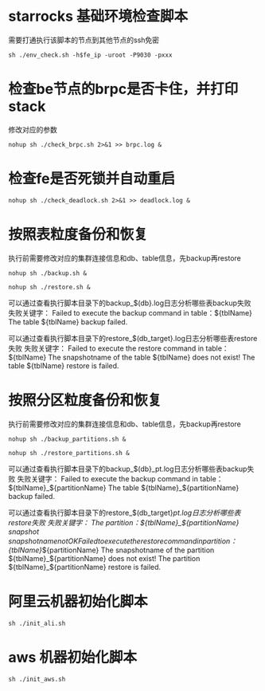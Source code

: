 # starrocks 基础环境检查脚本
需要打通执行该脚本的节点到其他节点的ssh免密

```shell
sh ./env_check.sh -h$fe_ip -uroot -P9030 -pxxx
```

# 检查be节点的brpc是否卡住，并打印stack
修改对应的参数

```shell
nohup sh ./check_brpc.sh 2>&1 >> brpc.log &
```

# 检查fe是否死锁并自动重启

```shell
nohup sh ./check_deadlock.sh 2>&1 >> deadlock.log &
```

# 按照表粒度备份和恢复
执行前需要修改对应的集群连接信息和db、table信息，先backup再restore

```shell
nohup sh ./backup.sh &
```

```shell
nohup sh ./restore.sh &
```

可以通过查看执行脚本目录下的backup_$(db}.log日志分析哪些表backup失败
失败关键字：
Failed to execute the backup command in table：${tblName}
The table ${tblName} backup failed.

可以通过查看执行脚本目录下的restore_$(db_target}.log日志分析哪些表restore失败
失败关键字：
Failed to execute the restore command in table：${tblName}
The snapshotname of the table ${tblName} does not exist!
The table ${tblName} restore is failed.

# 按照分区粒度备份和恢复
执行前需要修改对应的集群连接信息和db、table信息，先backup再restore

```shell
nohup sh ./backup_partitions.sh &
```
```shell
nohup sh ./restore_partitions.sh &
```

可以通过查看执行脚本目录下的backup_$(db}_pt.log日志分析哪些表backup失败
失败关键字：
Failed to execute the backup command in table：${tblName}_${partitionName}
The table ${tblName}_${partitionName} backup failed.

可以通过查看执行脚本目录下的restore_$(db_target}_pt.log日志分析哪些表restore失败
失败关键字：
The partition：${tblName}_${partitionName} snapshot ${snapshotname} not OK
Failed to execute the restore command in partition：${tblName}_${partitionName}
The snapshotname of the partition ${tblName}_${partitionName} does not exist!
The partition ${tblName}_${partitionName} restore is failed.

# 阿里云机器初始化脚本

```shell
sh ./init_ali.sh
```

# aws 机器初始化脚本

```shell
sh ./init_aws.sh
```
